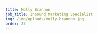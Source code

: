 ```yaml
---
title: Molly Brannon
job_title: Inbound Marketing Specialist
img: /img/uploads/molly-brannon.jpg
order: 25
---
```

